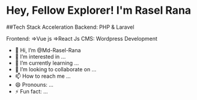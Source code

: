 # Hey, Fellow Explorer! I'm Rasel Rana

##Tech Stack Acceleration
Backend: PHP & Laravel 

Frontend:
=>Vue js 
=>React Js
CMS:
Wordpress Development



- 👋 Hi, I’m @Md-Rasel-Rana
- 👀 I’m interested in ...
- 🌱 I’m currently learning ...
- 💞️ I’m looking to collaborate on ...
- 📫 How to reach me ...
- 😄 Pronouns: ...
- ⚡ Fun fact: ...

<!---
Md-Rasel-Rana/Md-Rasel-Rana is a ✨ special ✨ repository because its `README.md` (this file) appears on your GitHub profile.
You can click the Preview link to take a look at your changes.
--->
